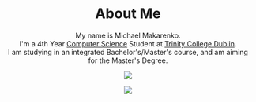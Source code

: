 <div align="center">
  
  # About Me
  
  My name is Michael Makarenko.  
  I'm a 4th Year [Computer Science](https://www.tcd.ie/courses/undergraduate/courses/computer-science) Student at [Trinity College Dublin](https://www.tcd.ie).  
  I am studying in an integrated Bachelor's/Master's course, and am aiming for the Master's Degree.
  
  ![](https://github-readme-stats.vercel.app/api?username=Zugidor&show_icons=true&theme=algolia&line_height=27.5)
  
  [![](https://img.shields.io/badge/M.C.S.%20Computer%20Science-TCD%202019--2024-brightgreen)](https://www.tcd.ie/courses/undergraduate/courses/computer-science)
  
</div>
